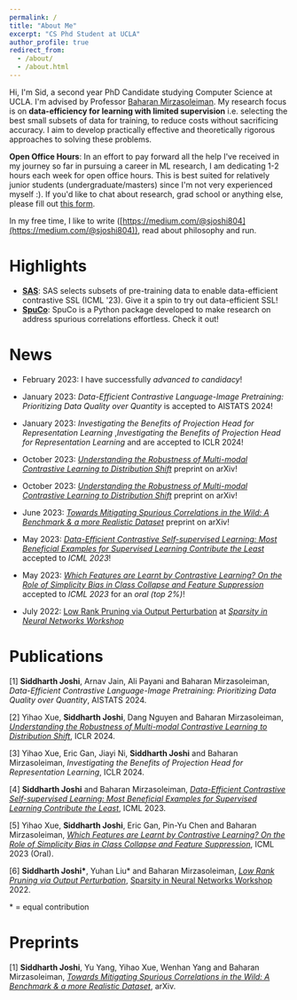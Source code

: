 ```yaml
---
permalink: /
title: "About Me"
excerpt: "CS Phd Student at UCLA"
author_profile: true
redirect_from: 
  - /about/
  - /about.html
---
```


Hi, I'm Sid, a second year PhD Candidate studying Computer Science at UCLA.
I'm advised by Professor [Baharan Mirzasoleiman](http://web.cs.ucla.edu/~baharan/).
My research focus is on **data-efficiency for learning with limited supervision** i.e. selecting the best small subsets of data for training, to reduce costs without sacrificing accuracy. I aim to develop practically effective and theoretically rigorous approaches to solving these problems.

**Open Office Hours**: In an effort to pay forward all the help I've received in my journey so far in pursuing a career in ML research, I am dedicating 1-2 hours each week for open office hours. This is best suited for relatively junior students (undergraduate/masters) since I'm not very experienced myself :). If you'd like to chat about research, grad school or anything else, please fill out [this form](https://forms.gle/bKrKo3s7Td6Gnkgr7).

In my free time, I like to write ([https://medium.com/@sjoshi804](https://medium.com/@sjoshi804)), read about philosophy and run.

Highlights
======

* **[SAS](https://github.com/sjoshi804/sas-data-efficient-contrastive-learning/tree/master)**: SAS selects subsets of pre-training data to enable data-efficient contrastive SSL (ICML '23). Give it a spin to try out data-efficient SSL!
* **[SpuCo](https://spuco.readthedocs.io/en/latest/)**: SpuCo is a Python package developed to make research on address spurious correlations effortless. Check it out!

News
======

* February 2023: I have successfully *advanced to candidacy*!
* January 2023: *Data-Efficient Contrastive Language-Image Pretraining: Prioritizing Data Quality over Quantity* is accepted to AISTATS 2024!
* January 2023: *Investigating the Benefits of Projection Head for Representation Learning* ,*Investigating the Benefits of Projection Head for Representation Learning* and  are accepted to ICLR 2024!
* October 2023: *[Understanding the Robustness of Multi-modal Contrastive Learning to Distribution Shift](https://arxiv.org/abs/2310.04971)* preprint on arXiv!

* October 2023: *[Understanding the Robustness of Multi-modal Contrastive Learning to Distribution Shift](https://arxiv.org/abs/2310.04971)* preprint on arXiv!
* June 2023: *[Towards Mitigating Spurious Correlations in the Wild: A Benchmark & a more Realistic Dataset](https://arxiv.org/abs/2306.11957)* preprint on arXiv!
* May 2023: *[Data-Efficient Contrastive Self-supervised Learning: Most Beneficial Examples for Supervised Learning Contribute the Least](https://sjoshi804.github.io/data-efficient-contrastive-learning/)* accepted to *ICML 2023*!
* May 2023: *[Which Features are Learnt by Contrastive Learning? On the Role of Simplicity Bias in Class Collapse and Feature Suppression](https://sjoshi804.github.io/icml-cc-fs/)* accepted to *ICML 2023* for an *oral (top 2%)*!
* July 2022: [Low Rank Pruning via Output Perturbation](https://drive.google.com/file/d/1FhuJxrbW554UsMt92WR5B1sCaw8P1odl/view) at *[Sparsity in Neural Networks Workshop](https://www.sparseneural.net)*

Publications
=============

[1] **Siddharth Joshi**, Arnav Jain, Ali Payani and Baharan Mirzasoleiman, *Data-Efficient Contrastive Language-Image Pretraining: Prioritizing Data Quality over Quantity*, AISTATS 2024.

[2] Yihao Xue, **Siddharth Joshi**, Dang Nguyen and Baharan Mirzasoleiman, *[Understanding the Robustness of Multi-modal Contrastive Learning to Distribution Shift](https://arxiv.org/abs/2310.04971)*, ICLR 2024.

[3] Yihao Xue, Eric Gan, Jiayi Ni, **Siddharth Joshi** and Baharan Mirzasoleiman, *Investigating the Benefits of Projection Head for Representation Learning*, ICLR 2024.

[4] **Siddharth Joshi** and Baharan Mirzasoleiman, *[Data-Efficient Contrastive Self-supervised Learning: Most Beneficial Examples for Supervised Learning Contribute the Least](https://sjoshi804.github.io/data-efficient-contrastive-learning/)*, ICML 2023.

[5] Yihao Xue, **Siddharth Joshi**, Eric Gan, Pin-Yu Chen and Baharan Mirzasoleiman, *[Which Features are Learnt by Contrastive Learning? On the Role of Simplicity Bias in Class Collapse and Feature Suppression](https://sjoshi804.github.io/icml-cc-fs/)*, ICML 2023 (Oral).

[6] **Siddharth Joshi\***, Yuhan Liu\* and Baharan Mirzasoleiman, *[Low Rank Pruning via Output Perturbation](https://drive.google.com/file/d/1FhuJxrbW554UsMt92WR5B1sCaw8P1odl/view)*, [Sparsity in Neural Networks Workshop](https://www.sparseneural.net) 2022.

\* = equal contribution

Preprints
=============

[1] **Siddharth Joshi**, Yu Yang, Yihao Xue, Wenhan Yang and Baharan Mirzasoleiman, *[Towards Mitigating Spurious Correlations in the Wild: A Benchmark & a more Realistic Dataset](https://arxiv.org/abs/2306.11957)*, arXiv.
